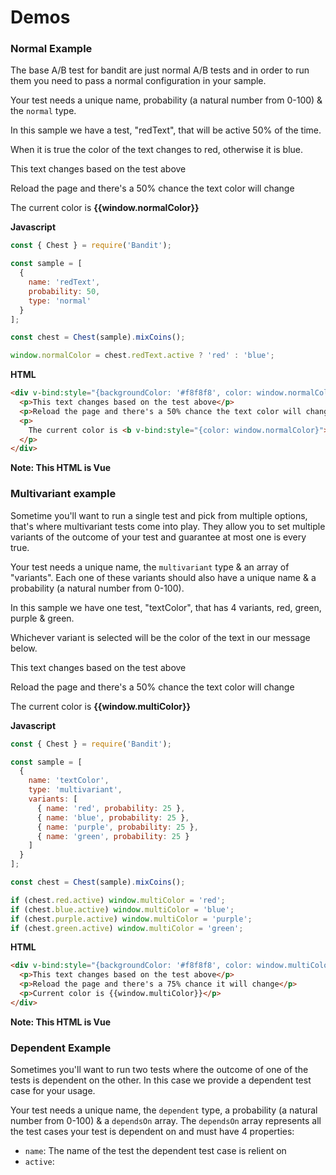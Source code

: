 # Demos

### Normal Example

The base A/B test for bandit are just normal A/B tests and in order to run them you need to pass a normal configuration in your sample.

Your test needs a unique name, probability (a natural number from 0-100) & the `normal` type.

In this sample we have a test, "redText", that will be active 50% of the time.

When it is true the color of the text changes to red, otherwise it is blue.

<div v-bind:style="{backgroundColor: '#f8f8f8', color: window.normalColor, textAlign: 'center'}">
  <p>This text changes based on the test above</p>
  <p>Reload the page and there's a 50% chance the text color will change</p>
  <p>The current color is <b v-bind:style="{color: window.normalColor}">{{window.normalColor}}</b></p>
</div>

**Javascript**

```javascript
const { Chest } = require('Bandit');

const sample = [
  {
    name: 'redText',
    probability: 50,
    type: 'normal'
  }
];

const chest = Chest(sample).mixCoins();

window.normalColor = chest.redText.active ? 'red' : 'blue';
```

**HTML**

```html
<div v-bind:style="{backgroundColor: '#f8f8f8', color: window.normalColor, textAlign: 'center'}">
  <p>This text changes based on the test above</p>
  <p>Reload the page and there's a 50% chance the text color will change</p>
  <p>
    The current color is <b v-bind:style="{color: window.normalColor}">{{window.normalColor}}</b>
  </p>
</div>
```

**Note: This HTML is Vue**

### Multivariant example

Sometime you'll want to run a single test and pick from multiple options, that's where multivariant tests come into play. They allow you to set multiple variants of the outcome of your test and guarantee at most one is every true.

Your test needs a unique name, the `multivariant` type & an array of "variants". Each one of these variants should also have a unique name & a probability (a natural number from 0-100).

In this sample we have one test, "textColor", that has 4 variants, red, green, purple & green.

Whichever variant is selected will be the color of the text in our message below.

<div v-bind:style="{backgroundColor: '#f8f8f8', color: window.multiColor, textAlign: 'center'}">
  <p>This text changes based on the test above</p>
  <p>Reload the page and there's a 50% chance the text color will change</p>
  <p>
    The current color is <b v-bind:style="{color: window.multiColor}">{{window.multiColor}}</b>
  </p>
</div>

**Javascript**

```javascript
const { Chest } = require('Bandit');

const sample = [
  {
    name: 'textColor',
    type: 'multivariant',
    variants: [
      { name: 'red', probability: 25 },
      { name: 'blue', probability: 25 },
      { name: 'purple', probability: 25 },
      { name: 'green', probability: 25 }
    ]
  }
];

const chest = Chest(sample).mixCoins();

if (chest.red.active) window.multiColor = 'red';
if (chest.blue.active) window.multiColor = 'blue';
if (chest.purple.active) window.multiColor = 'purple';
if (chest.green.active) window.multiColor = 'green';
```

**HTML**

```html
<div v-bind:style="{backgroundColor: '#f8f8f8', color: window.multiColor, textAlign: 'center'}">
  <p>This text changes based on the test above</p>
  <p>Reload the page and there's a 75% chance it will change</p>
  <p>Current color is {{window.multiColor}}</p>
</div>
```

**Note: This HTML is Vue**

### Dependent Example

Sometimes you'll want to run two tests where the outcome of one of the tests is dependent on the other. In this case we provide a dependent test case for your usage.

Your test needs a unique name, the `dependent` type, a probability (a natural number from 0-100) & a `dependsOn` array. The `dependsOn` array represents all the test cases your test is dependent on and must have 4 properties:

- `name`: The name of the test the dependent test case is relient on
- `active`:
